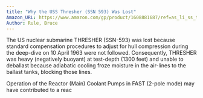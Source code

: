 ```yaml
---
title: "Why the USS Thresher (SSN 593) Was Lost"
Amazon_URL: https://www.amazon.com/gp/product/1608881687/ref=as_li_ss_tl?ie=UTF8&linkCode=ll1&tag=internetbo00a-20
Author: Rule, Bruce
---
```

<p>The US nuclear submarine THRESHER (SSN-593)&nbsp;was lost because standard compensation procedures to adjust for hull compression during the deep-dive on 10 April 1963 were not followed. Consequently, THRESHER was heavy (negatively buoyant) at test-depth (1300 feet) and unable to deballast because adiabatic cooling froze moisture in the air-lines to the ballast tanks, blocking those lines.</p><p>Operation of the Reactor (Main) Coolant Pumps in FAST (2-pole mode) may have contributed to a reac